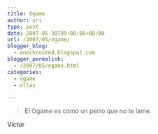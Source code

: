 ```yaml
---
title: Ogame
author: uri
type: post
date: 2007-05-30T09:08:00+00:00
url: /2007/05/ogame/
blogger_blog:
  - enochrooted.blogspot.com
blogger_permalink:
  - /2007/05/ogame.html
categories:
  - ogame
  - ollas

---
```

> El Ogame es como un perro que no te lame.

Víctor